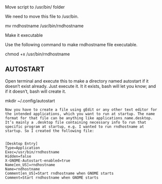 Move script to /usr/bin/ folder

We need to move this file to /usr/bin.

mv rndhostname /usr/bin/rndhostname

Make it executable

Use the following command to make rndhostname file executable.

chmod +x /usr/bin/rndhostname


AUTOSTART
--------


Open terminal and execute this to make a directory named autostart if it doesn’t exist already. Just execute it. It it exists, bash will let you know; and if it doesn’t, bash will create it.

mkdir ~/.config/autostart

    Now you have to create a file using gEdit or any other text editor for the intended applications, which you want to run at startup. The name format for that file can be anything like applications_name.desktop. It’s mainly a .desktop file containing necessary info to run that specific program at startup, e.g. I wanted to run rndhostname at startup. So I created the following file:
    
    
    [Desktop Entry]
    Type=Application
    Exec=/usr/bin/rndhostname
    Hidden=false
    X-GNOME-Autostart-enabled=true
    Name[en_US]=rndhostname
    Name=rndhostname
    Comment[en_US]=Start rndhostname when GNOME starts
    Comment=Start rndhostname when GNOME starts

